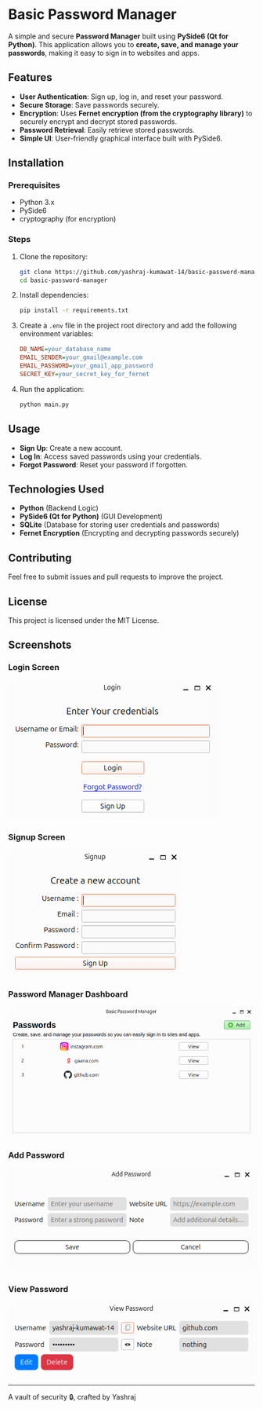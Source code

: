 # Basic Password Manager

A simple and secure **Password Manager** built using **PySide6 (Qt for Python)**. This application allows you to **create, save, and manage your passwords**, making it easy to sign in to websites and apps.

## Features
- **User Authentication**: Sign up, log in, and reset your password.
- **Secure Storage**: Save passwords securely.
- **Encryption**: Uses **Fernet encryption (from the cryptography library)** to securely encrypt and decrypt stored passwords.
- **Password Retrieval**: Easily retrieve stored passwords.
- **Simple UI**: User-friendly graphical interface built with PySide6.

## Installation
### Prerequisites
- Python 3.x
- PySide6
- cryptography (for encryption)

### Steps
1. Clone the repository:
   ```bash
   git clone https://github.com/yashraj-kumawat-14/basic-password-manager
   cd basic-password-manager
   ```
2. Install dependencies:
   ```bash
   pip install -r requirements.txt
   ```
3. Create a `.env` file in the project root directory and add the following environment variables:
   ```ini
   DB_NAME=your_database_name
   EMAIL_SENDER=your_gmail@example.com
   EMAIL_PASSWORD=your_gmail_app_password
   SECRET_KEY=your_secret_key_for_fernet
   ```
4. Run the application:
   ```bash
   python main.py
   ```

## Usage
- **Sign Up**: Create a new account.
- **Log In**: Access saved passwords using your credentials.
- **Forgot Password**: Reset your password if forgotten.

## Technologies Used
- **Python** (Backend Logic)
- **PySide6 (Qt for Python)** (GUI Development)
- **SQLite** (Database for storing user credentials and passwords)
- **Fernet Encryption** (Encrypting and decrypting passwords securely)

## Contributing
Feel free to submit issues and pull requests to improve the project.

## License
This project is licensed under the MIT License.

## Screenshots

### Login Screen
![Login Screen](screenshots/login.png)

### Signup Screen
![Signup Screen](screenshots/signup.png)

### Password Manager Dashboard
![Dashboard](screenshots/dashboard.png)

### Add Password
![Add Password](screenshots/add.png)

### View Password
![View Password](screenshots/view.png)

---
A vault of security 🔒, crafted by Yashraj

